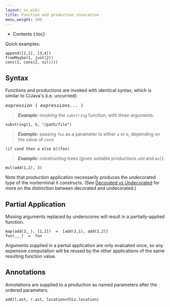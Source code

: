 ```yaml
---
layout: sv_wiki
title: Function and production invocation
menu_weight: 200
---
```


* Contents
{:toc}

Quick examples:

```
append([1,2], [3,4])
fromMaybe(1, just(2))
cons(1, cons(2, nil()))
```

## Syntax

Functions and productions are invoked with identical syntax, which is similar to C/Java's (i.e. uncurried):

<pre>
<i>expression</i> ( <i>expressions...</i> )
</pre>

> _**Example:**_ invoking the _`substring`_ function, with three arguments.
```
substring(1, 5, "/path/file")
```
> _**Example:**_ passing _`foo`_ as a parameter to either _`a`_ or _`b`_, depending on the value of _`cond`_.
```
(if cond then a else b)(foo)
```
> _**Example:**_ constructing trees (given suitable productions _`add`_ and _`mul`_):
```
mul(add(1,2), 3)
```

Note that _production_ application necessarily produces the undecorated type of the nonterminal it constructs.
(See [Decorated vs Undecorated](/silver/concepts/decorated-vs-undecorated/) for more on the distinction between decorated and undecorated.)

## Partial Application

Missing arguments replaced by underscores will result in a partially-applied function.

```
map(add(3,_), [1,2])  =  [add(3,1), add(3,2)]
fun(_,_)  =  fun
```

Arguments supplied in a partial application are only evaluated once, so any expensive computation will be reused by the other applications of the same resulting function value.

## Annotations

Annotations are supplied to a production as named parameters after the ordered parameters.

```
add(l.ast, r.ast, location=this.location)
```

